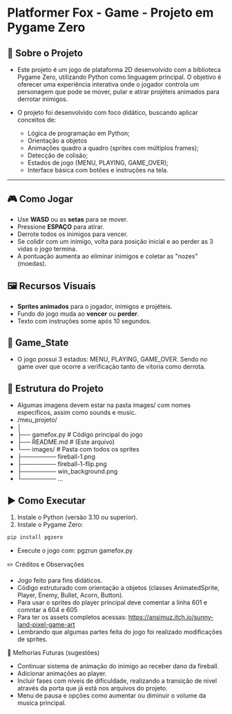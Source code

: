 # Platformer Fox - Game - Projeto em Pygame Zero

## 📌 Sobre o Projeto
- Este projeto é um jogo de plataforma 2D desenvolvido com a biblioteca Pygame Zero, utilizando Python como linguagem principal. O objetivo é oferecer uma experiência interativa onde o jogador controla um personagem que pode se mover, pular e atirar projéteis animados para derrotar inimigos.

- O projeto foi desenvolvido com foco didático, buscando aplicar conceitos de:

  - Lógica de programação em Python;
  - Orientação a objetos
  - Animações quadro a quadro (sprites com múltiplos frames);
  - Detecção de colisão;
  - Estados de jogo (MENU, PLAYING, GAME_OVER);
  - Interface básica com botões e instruções na tela.
---

## 🎮 Como Jogar

- Use **WASD** ou as **setas** para se mover.
- Pressione **ESPAÇO** para atirar.
- Derrote todos os inimigos para vencer.
- Se colidir com um inimigo, volta para posição inicial e ao perder as 3 vidas o jogo termina.
- A pontuação aumenta ao eliminar inimigos e coletar as "nozes"(moedas).

## 🖼️ Recursos Visuais

- **Sprites animados** para o jogador, inimigos e projéteis.
- Fundo do jogo muda ao **vencer** ou **perder**.
- Texto com instruções some após 10 segundos.

## 🚀 Game_State
- O jogo possui 3 estados: MENU, PLAYING, GAME_OVER. Sendo no game over que ocorre a verificação tanto de vitoria como derrota.

## 📁 Estrutura do Projeto
 - Algumas imagens devem estar na pasta images/ com nomes específicos, assim como sounds e music.
- /meu_projeto/
- │
- ├── gamefox.py # Código principal do jogo
- ├── README.md # (Este arquivo)
- └── images/ # Pasta com todos os sprites
- ├──────── fireball-1.png
- ├──────── fireball-1-flip.png
- ├──────── win_background.png
- └──────── ...

## ▶️ Como Executar

1. Instale o Python (versão 3.10 ou superior).
2. Instale o Pygame Zero:

```bash
pip install pgzero
```

- Execute o jogo com:
pgzrun gamefox.py 

✏️ Créditos e Observações
- Jogo feito para fins didáticos.
- Código estruturado com orientação a objetos (classes AnimatedSprite, Player, Enemy, Bullet, Acorn, Button).
- Para usar o sprites do player principal deve comentar a linha 601 e comntar a 604 e 605
- Para ter os assets completos acessas: https://ansimuz.itch.io/sunny-land-pixel-game-art
- Lembrando que algumas partes feita do jogo foi realizado modificações de sprites. 

🚀 Melhorias Futuras (sugestões)
- Continuar sistema de animação do inimigo ao receber dano da fireball.
- Adicionar animações ao player.
- Incluir fases com níveis de dificuldade, realizando a transição de nivel através da porta que já está nos arquivos do projeto.
- Menu de pausa e opções como aumentar ou diminuir o volume da musica principal. 